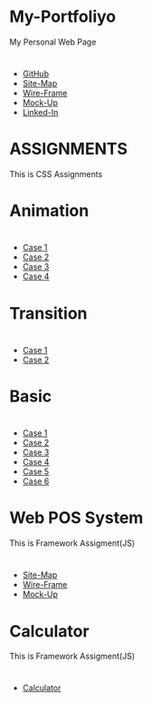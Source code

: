 # My-Portfoliyo
My Personal Web Page



#
* <a href="https://github.com/Hasindi" target="_blank">GitHub</a>
* <a href="https://www.gloomaps.com/GP22PWs9hs" target="_blank">Site-Map</a>
* <a href="https://wireframe.cc/loWpT3" target="_blank">Wire-Frame</a>
* <a href="https://www.figma.com/proto/BaKcwU2yoLE4SgFG4oRZ0F/My-Portfolio?scaling=min-zoom&page-id=0%3A1&node-id=1%3A2
" target="_blank">Mock-Up</a>
* <a href="https://www.linkedin.com/in/hasindi-mudithya" target="_blank">Linked-In</a>
#





# ASSIGNMENTS
This is CSS Assignments



Animation
==========

#
* <a href="" target="_blank">Case 1</a>
* <a href="" target="_blank">Case 2</a>
* <a href="" target="_blank">Case 3</a>
* <a href="" target="_blank">Case 4</a>
#


Transition
===========

#
* <a href="" target="_blank">Case 1</a>
* <a href="" target="_blank">Case 2</a>
#


Basic
======


#
* <a href="" target="_blank">Case 1</a>
* <a href="" target="_blank">Case 2</a>
* <a href="" target="_blank">Case 3</a>
* <a href="" target="_blank">Case 4</a>
* <a href="" target="_blank">Case 5</a>
* <a href="" target="_blank">Case 6</a>
#




# Web POS System
This is Framework Assigment(JS)



#
* <a href="https://www.gloomaps.com/WGlJA3tNGK" target="_blank">Site-Map</a>
* <a href="https://wireframe.cc/Cz7zz0" target="_blank">Wire-Frame</a>
* <a href="https://www.figma.com/file/UPmyNn4DZ9JiO5eWY1sonb/POS-System?node-id=1%3A93">Mock-Up</a>
#





# Calculator
This is Framework Assigment(JS)



#
* <a href="http://Hasindi.github.io/My-Portfoliyo/assignments/JS/Calculator/" target="_blank">Calculator</a>
#

